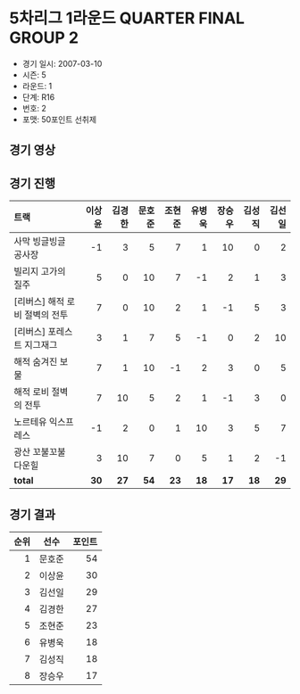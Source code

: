 # 5차리그 1라운드 QUARTER FINAL GROUP 2

- 경기 일시: 2007-03-10
- 시즌: 5
- 라운드: 1
- 단계: R16
- 번호: 2
- 포맷: 50포인트 선취제





## 경기 영상
## 경기 진행

| 트랙 | 이상윤 | 김경한 | 문호준 | 조현준 | 유병욱 | 장승우 | 김성직 | 김선일 |
|:---|---:|---:|---:|---:|---:|---:|---:|---:|
| 사막 빙글빙글 공사장 | -1 | 3 | 5 | 7 | 1 | 10 | 0 | 2 |
| 빌리지 고가의 질주 | 5 | 0 | 10 | 7 | -1 | 2 | 1 | 3 |
| [리버스] 해적 로비 절벽의 전투 | 7 | 0 | 10 | 2 | 1 | -1 | 5 | 3 |
| [리버스] 포레스트 지그재그 | 3 | 1 | 7 | 5 | -1 | 0 | 2 | 10 |
| 해적 숨겨진 보물 | 7 | 1 | 10 | -1 | 2 | 3 | 0 | 5 |
| 해적 로비 절벽의 전투 | 7 | 10 | 5 | 2 | 1 | -1 | 3 | 0 |
| 노르테유 익스프레스 | -1 | 2 | 0 | 1 | 10 | 3 | 5 | 7 |
| 광산 꼬불꼬불 다운힐 | 3 | 10 | 7 | 0 | 5 | 1 | 2 | -1 |
| __total__ | __30__ | __27__ | __54__ | __23__ | __18__ | __17__ | __18__ | __29__ |




## 경기 결과

| 순위 | 선수 | 포인트 |
|---:|:---:|---:|
| 1 | 문호준 | 54 |
| 2 | 이상윤 | 30 |
| 3 | 김선일 | 29 |
| 4 | 김경한 | 27 |
| 5 | 조현준 | 23 |
| 6 | 유병욱 | 18 |
| 7 | 김성직 | 18 |
| 8 | 장승우 | 17 |

